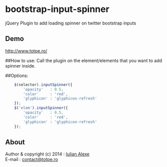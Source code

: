 bootstrap-input-spinner
=======================

jQuery Plugin to add loading spinner on twitter bootstrap inputs

## Demo
http://www.totpe.ro/

##How to use:
Call the plugin on the element/elements that you want to add spinner inside.

##Options:
```javascript
	$(selector).inputSpinner({
		'opacity'	: 0.5,
		'color'		: 'red',
		'glyphicon'	: 'glyphicon-refresh'
	});
	$('elem').inputSpinner({
		'opacity'	: 0.5,
		'color'		: 'red',
		'glyphicon'	: 'glyphicon-refresh'
	});
```

## About
Author & copyright (c) 2014	: 	[Iulian Alexe](http://www.totpe.ro)<br/>
E-mail						: 	contact@totpe.ro
